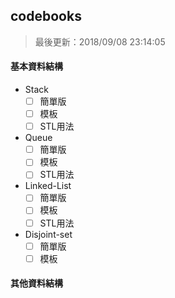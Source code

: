 ## codebooks

> 最後更新：2018/09/08 23:14:05

#### 基本資料結構

* Stack
	* [ ] 簡單版
	* [ ] 模板
	* [ ] STL用法
* Queue
	* [ ] 簡單版
	* [ ] 模板
	* [ ] STL用法
* Linked-List
	* [ ] 簡單版
	* [ ] 模板
	* [ ] STL用法

* Disjoint-set
	* [ ] 簡單版
	* [ ] 模板

#### 其他資料結構

